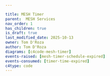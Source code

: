 ```yaml
---

title: MESH Timer
parent:  MESH Services
nav_order: 1
has_children: true
is_draft: true
last_modified_date: 2025-10-13
owner: Tom D'Roza
author: Tom D'Roza
diagrams: [c4code-mesh-timer]
events-raised: [mesh-timer-schedule-expired]
events-consumed: [timer-time-expired]
c4type: code
---
```

